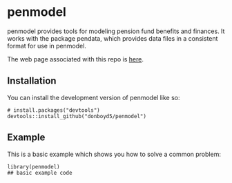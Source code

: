 <!-- README.md is generated from README.Rmd. Please edit that file -->

# penmodel

<!-- badges: start -->
<!-- badges: end -->

penmodel provides tools for modeling pension fund benefits and finances.
It works with the package pendata, which provides data files in a
consistent format for use in penmodel.

The web page associated with this repo is
[here](https://rock-reason-penmod.netlify.app).

## Installation

You can install the development version of penmodel like so:

    # install.packages("devtools")
    devtools::install_github("donboyd5/penmodel")

## Example

This is a basic example which shows you how to solve a common problem:

    library(penmodel)
    ## basic example code
